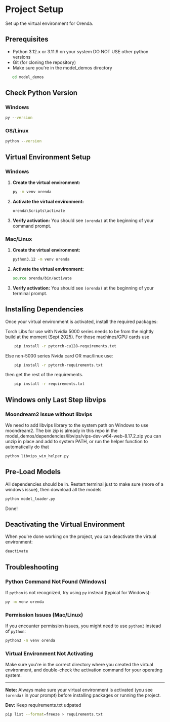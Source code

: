 # Project Setup

Set up the virtual environment for Orenda.

## Prerequisites

- Python 3.12.x or 3.11.9 on your system DO NOT USE other python versions
- Git (for cloning the repository)
- Make sure you're in the model_demos directory
```cmd
   cd model_demos
```
## Check Python Version
### Windows
   ```cmd
   py --version
   ```
### OS/Linux
   ```cmd
   python --version
   ```

## Virtual Environment Setup

### Windows

1. **Create the virtual environment:**
   ```cmd
   py -m venv orenda
   ```

2. **Activate the virtual environment:**
   ```cmd
   orenda\Scripts\activate
   ```

3. **Verify activation:**
   You should see `(orenda)` at the beginning of your command prompt.

### Mac/Linux

1. **Create the virtual environment:**
   ```bash
   python3.12 -m venv orenda
   ```

2. **Activate the virtual environment:**
   ```bash
   source orenda/bin/activate
   ```

3. **Verify activation:**
   You should see `(orenda)` at the beginning of your terminal prompt.

## Installing Dependencies
Once your virtual environment is activated, install the required packages:

Torch Libs for use with Nvidia 5000 series needs to be from the nightly build at the moment (Sept 2025). For those machines/GPU cards use

```bash
    pip install -r pytorch-cu128-requirements.txt
```
Else non-5000 series Nvida card OR mac/linux use:

```bash
    pip install -r pytorch-requirements.txt
```

then get the rest of the requirements.

```bash
    pip install -r requirements.txt
```
## Windows only Last Step libvips 
### Moondream2 Issue without libvips
We need to add libvips library to the system path on Windows to use moondream2.  The bin zip is already in this repo in the model_demos/dependencies/libvips/vips-dev-w64-web-8.17.2.zip you can unzip in place and add to system PATH, or run the helper function to automatically do that
```bash
python libvips_win_helper.py
```
## Pre-Load Models
All dependencies should be in. Restart terminal just to make sure (more of a windows issue), then download all the models
```bash
python model_loader.py
```
Done!

## Deactivating the Virtual Environment

When you're done working on the project, you can deactivate the virtual environment:

```bash
deactivate
```

## Troubleshooting

### Python Command Not Found (Windows)
If `python` is not recognized, try using `py` instead (typical for Windows):
```cmd
py -m venv orenda
```

### Permission Issues (Mac/Linux)
If you encounter permission issues, you might need to use `python3` instead of `python`:
```bash
python3 -m venv orenda
```

### Virtual Environment Not Activating
Make sure you're in the correct directory where you created the virtual environment, and double-check the activation command for your operating system.

---

**Note:** Always make sure your virtual environment is activated (you see `(orenda)` in your prompt) before installing packages or running the project.

**Dev:** Keep requirements.txt udpated
```bash 
pip list --format=freeze > requirements.txt
```